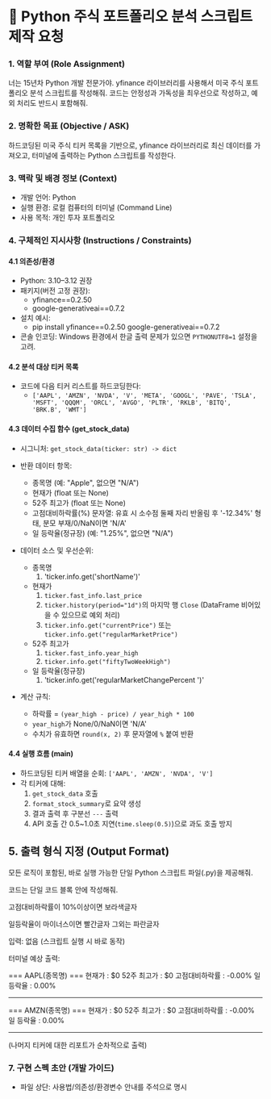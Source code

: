# 🐍 Python 주식 포트폴리오 분석 스크립트 제작 요청

### 1. 역할 부여 (Role Assignment)
너는 15년차 Python 개발 전문가야.
yfinance 라이브러리를 사용해서 미국 주식 포트폴리오 분석 스크립트를 작성해줘.
코드는 안정성과 가독성을 최우선으로 작성하고, 예외 처리도 반드시 포함해줘.

### 2. 명확한 목표 (Objective / ASK)
하드코딩된 미국 주식 티커 목록을 기반으로, yfinance 라이브러리로 최신 데이터를 가져오고, 터미널에 출력하는 Python 스크립트를 작성한다.

### 3. 맥락 및 배경 정보 (Context)
- 개발 언어: Python
- 실행 환경: 로컬 컴퓨터의 터미널 (Command Line)
- 사용 목적: 개인 투자 포트폴리오

### 4. 구체적인 지시사항 (Instructions / Constraints)

#### 4.1 의존성/환경
- Python: 3.10–3.12 권장
- 패키지(버전 고정 권장):
    - yfinance==0.2.50
    - google-generativeai==0.7.2
- 설치 예시:
    - pip install yfinance==0.2.50 google-generativeai==0.7.2
- 콘솔 인코딩: Windows 환경에서 한글 출력 문제가 있으면 `PYTHONUTF8=1` 설정을 고려.

#### 4.2 분석 대상 티커 목록
- 코드에 다음 티커 리스트를 하드코딩한다:
    - `['AAPL', 'AMZN', 'NVDA', 'V', 'META', 'GOOGL', 'PAVE', 'TSLA', 'MSFT', 'QQQM', 'ORCL', 'AVGO', 'PLTR', 'RKLB', 'BITQ', 'BRK.B', 'WMT']`

#### 4.3 데이터 수집 함수 (get_stock_data)
- 시그니처: `get_stock_data(ticker: str) -> dict`
- 반환 데이터 항목:
    - 종목명 (예: "Apple", 없으면 "N/A")
    - 현재가 (float 또는 None)
    - 52주 최고가 (float 또는 None)
    - 고점대비하락률(%) 문자열: 유효 시 소수점 둘째 자리 반올림 후 '-12.34%' 형태, 분모 부재/0/NaN이면 'N/A'
    - 일 등락율(정규장) (예: "1.25%", 없으면 "N/A")

- 데이터 소스 및 우선순위:
    - 종목명
        1) 'ticker.info.get('shortName')'
    - 현재가
        1) `ticker.fast_info.last_price`
        2) `ticker.history(period="1d")`의 마지막 행 `Close` (DataFrame 비어있을 수 있으므로 예외 처리)
        3) `ticker.info.get("currentPrice")` 또는 `ticker.info.get("regularMarketPrice")`
    - 52주 최고가
        1) `ticker.fast_info.year_high`
        2) `ticker.info.get("fiftyTwoWeekHigh")`
    - 일 등락율(정규장)
        1) 'ticker.info.get('regularMarketChangePercent ')' 
      
- 계산 규칙:
    - 하락률 = `(year_high - price) / year_high * 100`
    - `year_high`가 None/0/NaN이면 'N/A'
    - 수치가 유효하면 `round(x, 2)` 후 문자열에 `%` 붙여 반환

#### 4.4 실행 흐름 (main)
- 하드코딩된 티커 배열을 순회: `['AAPL', 'AMZN', 'NVDA', 'V']`
- 각 티커에 대해:
    1) `get_stock_data` 호출
    2) `format_stock_summary`로 요약 생성
    3) 결과 출력 후 구분선 `---` 출력
    4) API 호출 간 0.5~1.0초 지연(`time.sleep(0.5)`)으로 과도 호출 방지

    
## 5. 출력 형식 지정 (Output Format)
모든 로직이 포함된, 바로 실행 가능한 단일 Python 스크립트 파일(.py)을 제공해줘.

코드는 단일 코드 블록 안에 작성해줘.

고점대비하락률이 10%이상이면 보라색글자

일등락율이 마이너스이면 빨간글자 그외는 파란글자

입력: 없음 (스크립트 실행 시 바로 동작)

터미널 예상 출력:

=== AAPL(종목명) ===
현재가 : $0
52주 최고가 : $0
고점대비하락률 : -0.00%
일 등락율 : 0.00%

---
=== AMZN(종목명) ===
현재가 : $0
52주 최고가 : $0
고점대비하락률 : -0.00%
일 등락율 : 0.00%

---
(나머지 티커에 대한 리포트가 순차적으로 출력)

### 7. 구현 스펙 초안 (개발 가이드)
- 파일 상단: 사용법/의존성/환경변수 안내를 주석으로 명시
